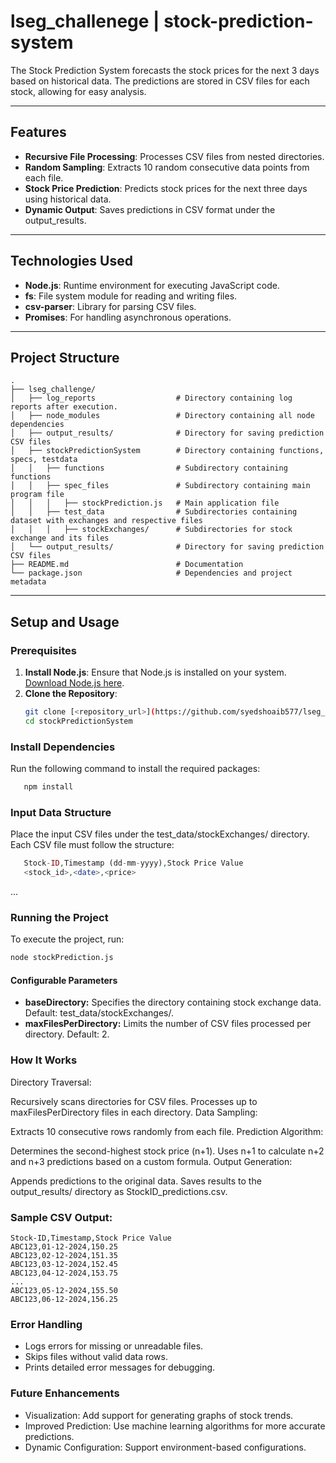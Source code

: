 # lseg_challenege | stock-prediction-system
 The Stock Prediction System forecasts the stock prices for the next 3 days based on historical data. The predictions are stored in CSV files for each stock, allowing for easy analysis.

---

## Features

- **Recursive File Processing**: Processes CSV files from nested directories.
- **Random Sampling**: Extracts 10 random consecutive data points from each file.
- **Stock Price Prediction**: Predicts stock prices for the next three days using historical data.
- **Dynamic Output**: Saves predictions in CSV format under the output_results.

---

## Technologies Used

- **Node.js**: Runtime environment for executing JavaScript code.
- **fs**: File system module for reading and writing files.
- **csv-parser**: Library for parsing CSV files.
- **Promises**: For handling asynchronous operations.

---

## Project Structure

```plaintext
.
├── lseg_challenge/
│   ├── log_reports                  # Directory containing log reports after execution.
│   ├── node_modules                 # Directory containing all node dependencies
│   ├── output_results/              # Directory for saving prediction CSV files
│   ├── stockPredictionSystem        # Directory containing functions, specs, testdata
│   │   ├── functions                # Subdirectory containing functions
│   │   ├── spec_files               # Subdirectory containing main program file
│   │   │   ├── stockPrediction.js   # Main application file
│   │   ├── test_data                # Subdirectories containing dataset with exchanges and respective files
│   │   │   ├── stockExchanges/      # Subdirectories for stock exchange and its files
│   └── output_results/              # Directory for saving prediction CSV files
├── README.md                        # Documentation
└── package.json                     # Dependencies and project metadata
```

---
## Setup and Usage

### Prerequisites

1. **Install Node.js**: Ensure that Node.js is installed on your system. [Download Node.js here](https://nodejs.org/).
2. **Clone the Repository**:
   ```bash
   git clone [<repository_url>](https://github.com/syedshoaib577/lseg_challenege.git)
   cd stockPredictionSystem
   
### Install Dependencies
Run the following command to install the required packages:
```bash
   npm install
```
### Input Data Structure
Place the input CSV files under the test_data/stockExchanges/ directory. Each CSV file must follow the structure:

```php
   Stock-ID,Timestamp (dd-mm-yyyy),Stock Price Value
   <stock_id>,<date>,<price>
```

...
### Running the Project
To execute the project, run:

```bash
node stockPrediction.js
```
#### Configurable Parameters
- **baseDirectory:** Specifies the directory containing stock exchange data. Default: test_data/stockExchanges/.
- **maxFilesPerDirectory:** Limits the number of CSV files processed per directory. Default: 2.

### How It Works
Directory Traversal:

Recursively scans directories for CSV files.
Processes up to maxFilesPerDirectory files in each directory.
Data Sampling:

Extracts 10 consecutive rows randomly from each file.
Prediction Algorithm:

Determines the second-highest stock price (n+1).
Uses n+1 to calculate n+2 and n+3 predictions based on a custom formula.
Output Generation:

Appends predictions to the original data.
Saves results to the output_results/ directory as StockID_predictions.csv.

### Sample CSV Output:
```csv
Stock-ID,Timestamp,Stock Price Value
ABC123,01-12-2024,150.25
ABC123,02-12-2024,151.35
ABC123,03-12-2024,152.45
ABC123,04-12-2024,153.75
...
ABC123,05-12-2024,155.50
ABC123,06-12-2024,156.25
```
### Error Handling
- Logs errors for missing or unreadable files.
- Skips files without valid data rows.
- Prints detailed error messages for debugging.

### Future Enhancements
- Visualization: Add support for generating graphs of stock trends.
- Improved Prediction: Use machine learning algorithms for more accurate predictions.
- Dynamic Configuration: Support environment-based configurations.
